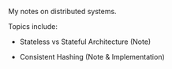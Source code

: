 My notes on distributed systems.

Topics include:

+ Stateless vs Stateful Architecture (Note)

+ Consistent Hashing (Note & Implementation)
